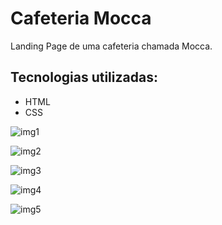 # Cafeteria Mocca

Landing Page de uma cafeteria chamada Mocca.

## Tecnologias utilizadas:
* HTML
* CSS

![img1](https://github.com/maathsilva/cafeteria-mooca/assets/101060958/5dbbfb96-7f8a-469c-9a6a-ba998423585b)

![img2](https://github.com/maathsilva/cafeteria-mooca/assets/101060958/2ea724ba-d2cd-4e56-967f-6af4f6d78d9e)

![img3](https://github.com/maathsilva/cafeteria-mooca/assets/101060958/a2dae2b6-bf5a-4aac-a396-b81c23f3b72c)

![img4](https://github.com/maathsilva/cafeteria-mooca/assets/101060958/4bb5f07a-9df4-4472-afb6-853859d32944)

![img5](https://github.com/maathsilva/cafeteria-mooca/assets/101060958/da89770d-c86a-411e-8dc5-c3c10c9255f1)


